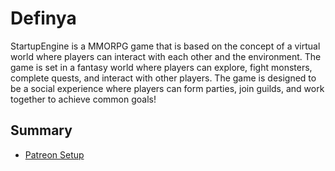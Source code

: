 # Definya

StartupEngine is a MMORPG game that is based on the concept of a virtual world where players can interact with each other and the environment. The game is set in a fantasy world where players can explore, fight monsters, complete quests, and interact with other players. The game is designed to be a social experience where players can form parties, join guilds, and work together to achieve common goals!

## Summary

- [Patreon Setup](./docs/PatreonSetup.md)
